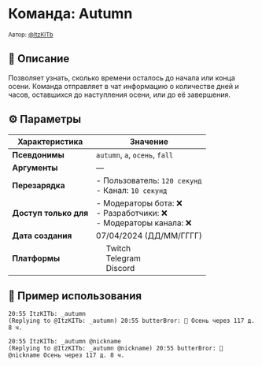 # Команда: Autumn  
<sup>Автор: [@ItzKITb](https://twitch.tv/itzkitb)</sup>  

## 📝 Описание  
Позволяет узнать, сколько времени осталось до начала или конца осени. Команда отправляет в чат информацию о количестве дней и часов, оставшихся до наступления осени, или до её завершения.  

## ⚙️ Параметры  
| Характеристика        | Значение                     |  
|-----------------------|------------------------------|  
| **Псевдонимы**        | `autumn`, `a`, `осень`, `fall` |  
| **Аргументы**         | —                            |  
| **Перезарядка**       | - Пользователь: `120 секунд`<br>- Канал: `10 секунд` |  
| **Доступ только для** | - Модераторы бота: ❌<br>- Разработчики: ❌<br>- Модераторы канала: ❌ |  
| **Дата создания**     | 07/04/2024 (ДД/ММ/ГГГГ)      |  
| **Платформы**         | <img src="https://upload.wikimedia.org/wikipedia/commons/thumb/c/ce/Twitch_logo_2019.svg/512px-Twitch_logo_2019.svg.png" width="16"> Twitch<br><img src="https://upload.wikimedia.org/wikipedia/commons/thumb/8/83/Telegram_2019_Logo.svg/512px-Telegram_2019_Logo.svg.png" width="16"> Telegram<br><img src="https://upload.wikimedia.org/wikipedia/ru/thumb/b/b7/Discord_logo_svg.svg/675px-Discord_logo_svg.svg.png" width="16"> Discord |  

## 💬 Пример использования  
```
20:55 ItzKITЬ: _autumn 
(Replying to @ItzKITЬ: _autumn) 20:55 butterBror: 🍂 Осень через 117 д. 8 ч. 

20:55 ItzKITЬ: _autumn @nickname 
(Replying to @ItzKITЬ: _autumn @nickname) 20:55 butterBror: 🍂 @nickname Осень через 117 д. 8 ч. 
```  
